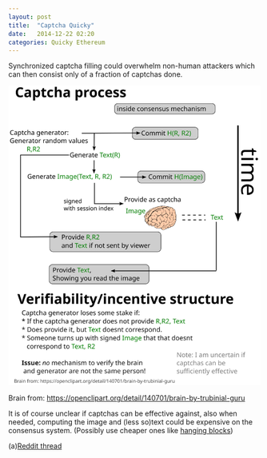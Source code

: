 ```yaml
---
layout: post
title:  "Captcha Quicky"
date:   2014-12-22 02:20
categories: Quicky Ethereum
---
```


Synchronized captcha filling could overwhelm non-human attackers which can then
consist only of a fraction of captchas done.

<img src="/blog/parts/captcha.svg" title="Diagram how to maybe do captchas">

<span class="subtil">Brain from: <a href="https://openclipart.org/detail/140701/brain-by-trubinial-guru">https://openclipart.org/detail/140701/brain-by-trubinial-guru</a></span>

It is of course unclear if captchas can be effective against, also when needed,
computing the image and (less so)text could be expensive on the consensus system.
(Possibly use cheaper ones like [hanging blocks](https://o-jasper.github.io/blog/ethereum,/hanging/blocks,/blockchain,/scalability/2014/06/03/hanging_blocks.html))

(a)[Reddit thread](https://www.reddit.com/r/Bitvote/comments/2q0vga/diagram_with_idea_on_how_to_do_captchas_with_a/)
